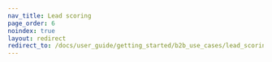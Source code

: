```yaml
---
nav_title: Lead scoring
page_order: 6
noindex: true
layout: redirect
redirect_to: /docs/user_guide/getting_started/b2b_use_cases/lead_scoring/
---
```

